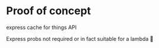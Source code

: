 Proof of concept
================

express cache for things API

Express probs not required or in fact suitable for a lambda 😬
